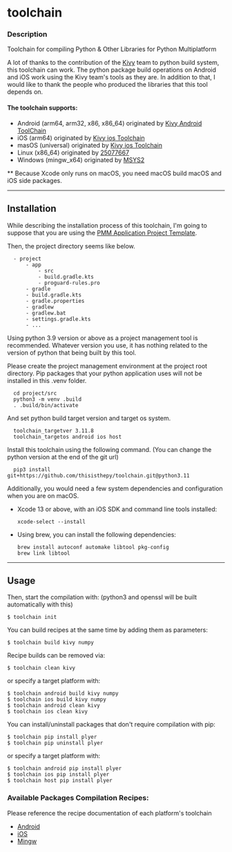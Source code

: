 # toolchain

### Description

Toolchain for compiling Python & Other Libraries for Python Multiplatform

A lot of thanks to the contribution of the [Kivy](https://github.com/kivy) team to python build system, this toolchain can work.
The python package build operations on Android and iOS work using the Kivy team's tools as they are.
In addition to that, I would like to thank the people who produced the libraries that this tool depends on.


#### The toolchain supports:

- Android (arm64, arm32, x86, x86_64) originated by [Kivy Android ToolChain](https://github.com/thisisthepy/toolchain-android)
- iOS (arm64) originated by [Kivy ios Toolchain](https://github.com/thisisthepy/toolchain-ios)
- masOS (universal) originated by [Kivy ios Toolchain](https://github.com/thisisthepy/toolchain-ios)
- Linux (x86_64) originated by [25077667](https://github.com/thisisthepy/toolchain-linux)
- Windows (mingw_x64) originated by [MSYS2](https://github.com/thisisthepy/toolchain-mingw)

** Because Xcode only runs on macOS, you need macOS build macOS and iOS side packages.

___

## Installation

While describing the installation process of this toolchain, I'm going to suppose that you are using the [PMM Application Project Template](https://github.com/thisisthepy/pmm-app-template).

Then, the project directory seems like below.

      - project
          - app
              - src
              - build.gradle.kts
              - proguard-rules.pro
          - gradle
          - build.gradle.kts
          - gradle.properties
          - gradlew
          - gradlew.bat
          - settings.gradle.kts
          - ...

Using python 3.9 version or above as a project management tool is recommended.
Whatever version you use, it has nothing related to the version of python that being built by this tool.

Please create the project management environment at the project root directory.
Pip packages that your python application uses will not be installed in this .venv folder.

      cd project/src
      python3 -m venv .build
      . .build/bin/activate

And set python build target version and target os system.

      toolchain_targetver 3.11.8
      toolchain_targetos android ios host

Install this toolchain using the following command. (You can change the python version at the end of the git url)

      pip3 install git+https://github.com/thisisthepy/toolchain.git@python3.11

Additionally, you would need a few system dependencies and configuration when you are on macOS.

- Xcode 13 or above, with an iOS SDK and command line tools installed:

      xcode-select --install

- Using brew, you can install the following dependencies:

      brew install autoconf automake libtool pkg-config
      brew link libtool

---

## Usage
Then, start the compilation with:
(python3 and openssl will be built automatically with this)

    $ toolchain init

You can build recipes at the same time by adding them as parameters:

    $ toolchain build kivy numpy

Recipe builds can be removed via:

    $ toolchain clean kivy

or specify a target platform with:

    $ toolchain android build kivy numpy
    $ toolchain ios build kivy numpy
    $ toolchain android clean kivy
    $ toolchain ios clean kivy

You can install/uninstall packages that don't require compilation with pip:

    $ toolchain pip install plyer
    $ toolchain pip uninstall plyer

or specify a target platform with:

    $ toolchain android pip install plyer
    $ toolchain ios pip install plyer
    $ toolchain host pip install plyer

### Available Packages Compilation Recipes:
Please reference the recipe documentation of each platform's toolchain

- [Android](https://github.com/thisisthepy/toolchain-android/tree/master/pythonforandroid/recipes)
- [iOS](https://github.com/thisisthepy/toolchain-ios?tab=readme-ov-file#using-the-toolchain)
- [Mingw](https://github.com/thisisthepy/toolchain-mingw)
